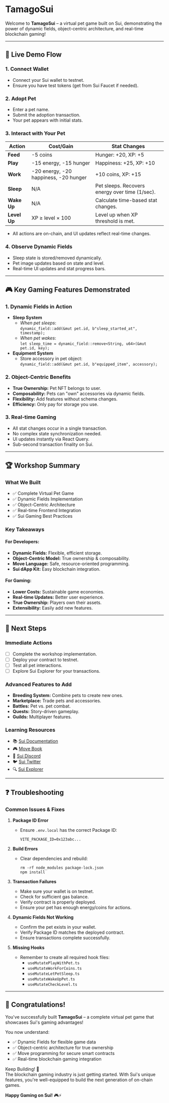 # TamagoSui

Welcome to **TamagoSui** – a virtual pet game built on Sui, demonstrating the power of dynamic fields, object-centric architecture, and real-time blockchain gaming!

---

## 🚀 Live Demo Flow

### 1. Connect Wallet
- Connect your Sui wallet to testnet.
- Ensure you have test tokens (get from Sui Faucet if needed).

### 2. Adopt Pet
- Enter a pet name.
- Submit the adoption transaction.
- Your pet appears with initial stats.

### 3. Interact with Your Pet

| Action   | Cost/Gain | Stat Changes                                                                 |
|----------|-----------|------------------------------------------------------------------------------|
| **Feed** | -5 coins  | Hunger: +20, XP: +5                                                          |
| **Play** | -15 energy, -15 hunger | Happiness: +25, XP: +10                                 |
| **Work** | -20 energy, -20 happiness, -20 hunger | +10 coins, XP: +15                      |
| **Sleep**| N/A       | Pet sleeps. Recovers energy over time (1/sec).                               |
| **Wake Up** | N/A    | Calculate time-based stat changes.                                           |
| **Level Up** | XP ≥ level × 100 | Level up when XP threshold is met.                         |

- All actions are on-chain, and UI updates reflect real-time changes.

### 4. Observe Dynamic Fields
- Sleep state is stored/removed dynamically.
- Pet image updates based on state and level.
- Real-time UI updates and stat progress bars.

---

## 🎮 Key Gaming Features Demonstrated

### 1. **Dynamic Fields in Action**
- **Sleep System**  
  - *When pet sleeps*:  
    `dynamic_field::add(&mut pet.id, b"sleep_started_at", timestamp);`
  - *When pet wakes*:  
    `let sleep_time = dynamic_field::remove<String, u64>(&mut pet.id, key);`
- **Equipment System**  
  - Store accessory in pet object:  
    `dynamic_field::add(&mut pet.id, b"equipped_item", accessory);`

### 2. **Object-Centric Benefits**
- **True Ownership:** Pet NFT belongs to user.
- **Composability:** Pets can "own" accessories via dynamic fields.
- **Flexibility:** Add features without schema changes.
- **Efficiency:** Only pay for storage you use.

### 3. **Real-time Gaming**
- All stat changes occur in a single transaction.
- No complex state synchronization needed.
- UI updates instantly via React Query.
- Sub-second transaction finality on Sui.

---

## 🏆 Workshop Summary

### What We Built
- ✅ Complete Virtual Pet Game
- ✅ Dynamic Fields Implementation
- ✅ Object-Centric Architecture
- ✅ Real-time Frontend Integration
- ✅ Sui Gaming Best Practices

### Key Takeaways

#### For Developers:
- **Dynamic Fields:** Flexible, efficient storage.
- **Object-Centric Model:** True ownership & composability.
- **Move Language:** Safe, resource-oriented programming.
- **Sui dApp Kit:** Easy blockchain integration.

#### For Gaming:
- **Lower Costs:** Sustainable game economies.
- **Real-time Updates:** Better user experience.
- **True Ownership:** Players own their assets.
- **Extensibility:** Easily add new features.

---

## 🚀 Next Steps

### Immediate Actions
- [ ] Complete the workshop implementation.
- [ ] Deploy your contract to testnet.
- [ ] Test all pet interactions.
- [ ] Explore Sui Explorer for your transactions.

### Advanced Features to Add
- **Breeding System:** Combine pets to create new ones.
- **Marketplace:** Trade pets and accessories.
- **Battles:** Pet vs. pet combat.
- **Quests:** Story-driven gameplay.
- **Guilds:** Multiplayer features.

### Learning Resources
- 📚 [Sui Documentation](https://docs.sui.io/)
- 🎮 [Move Book](https://move-book.com/)
- 💬 [Sui Discord](https://discord.gg/sui)
- 🐦 [Sui Twitter](https://twitter.com/SuiNetwork)
- 🔍 [Sui Explorer](https://explorer.sui.io/)

---

## ❓ Troubleshooting

### Common Issues & Fixes

1. **Package ID Error**
   - Ensure `.env.local` has the correct Package ID:
     ```
     VITE_PACKAGE_ID=0x123abc...
     ```

2. **Build Errors**
   - Clear dependencies and rebuild:
     ```
     rm -rf node_modules package-lock.json
     npm install
     ```

3. **Transaction Failures**
   - Make sure your wallet is on testnet.
   - Check for sufficient gas balance.
   - Verify contract is properly deployed.
   - Ensure your pet has enough energy/coins for actions.

4. **Dynamic Fields Not Working**
   - Confirm the pet exists in your wallet.
   - Verify Package ID matches the deployed contract.
   - Ensure transactions complete successfully.

5. **Missing Hooks**
   - Remember to create all required hook files:
     - `useMutatePlayWithPet.ts`
     - `useMutateWorkForCoins.ts`
     - `useMutateLetPetSleep.ts`
     - `useMutateWakeUpPet.ts`
     - `useMutateCheckLevel.ts`

---

## 🎉 Congratulations!

You've successfully built **TamagoSui** – a complete virtual pet game that showcases Sui's gaming advantages!

You now understand:
- ✅ Dynamic Fields for flexible game data
- ✅ Object-centric architecture for true ownership
- ✅ Move programming for secure smart contracts
- ✅ Real-time blockchain gaming integration

Keep Building! 🚀  
The blockchain gaming industry is just getting started. With Sui's unique features, you're well-equipped to build the next generation of on-chain games.

**Happy Gaming on Sui!** 🎮⚡
